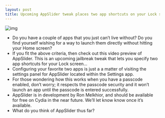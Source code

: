 ```yaml
---
layout: post
title: Upcoming AppSlider tweak places two app shortcuts on your Lock screen
---
```

![img](http://media.idownloadblog.com/wp-content/uploads/2012/03/AppSlider-Screenshot.jpg)
* Do you have a couple of apps that you just can’t live without? Do you find yourself wishing for a way to launch them directly without hitting your Home screen?
* If you fit the above criteria, then check out this video preview of AppSlider. This is an upcoming jailbreak tweak that lets you specify two app shortcuts for your Lock screen…
* Configuring your favorite two apps is just a a matter of visiting the settings panel for AppSlider located within the Settings app.
* For those wondering how this works when you have a passcode enabled, don’t worry; it respects the passcode security and it won’t launch an app until the passcode is entered successfully.
* AppSlider is in development by Ron Melkhior, and should be available for free on Cydia in the near future. We’ll let know know once it’s available.
* What do you think of AppSlider thus far?

